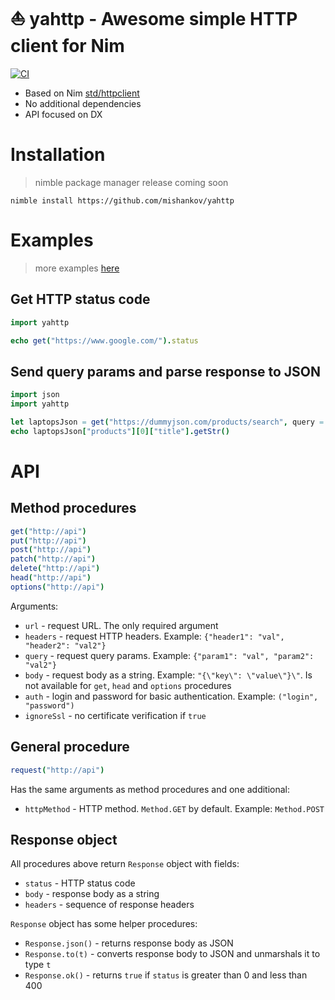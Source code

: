 # ⛵ yahttp - Awesome simple HTTP client for Nim 

[![CI](https://github.com/mishankov/yahttp/actions/workflows/ci.yml/badge.svg)](https://github.com/mishankov/yahttp/actions/workflows/ci.yml)


- Based on Nim [std/httpclient](https://nim-lang.org/docs/httpclient.html)
- No additional dependencies
- API focused on DX

# Installation
> nimble package manager release coming soon

```shell
nimble install https://github.com/mishankov/yahttp
```

# Examples

> more examples [here](examples/examples.nim)

## Get HTTP status code
```nim
import yahttp

echo get("https://www.google.com/").status
```
## Send query params and parse response to JSON
```nim
import json
import yahttp

let laptopsJson = get("https://dummyjson.com/products/search", query = {"q": "Laptop"}).json()
echo laptopsJson["products"][0]["title"].getStr()
```
# API

## Method procedures

```nim
get("http://api")
put("http://api")
post("http://api")
patch("http://api")
delete("http://api")
head("http://api")
options("http://api")
```
Arguments:
- `url` - request URL. The only required argument
- `headers` - request HTTP headers. Example: `{"header1": "val", "header2": "val2"}`
- `query` - request query params. Example: `{"param1": "val", "param2": "val2"}`
- `body` - request body as a string. Example: `"{\"key\": \"value\"}\"`. Is not available for `get`, `head` and `options` procedures
- `auth` - login and password for basic authentication. Example: `("login", "password")`
- `ignoreSsl` - no certificate verification if `true`

## General procedure

```nim
request("http://api")
```

Has the same arguments as method procedures and one additional:
- `httpMethod` - HTTP method. `Method.GET` by default. Example: `Method.POST`

## Response object
All procedures above return `Response` object with fields:
- `status` - HTTP status code
- `body` - response body as a string
- `headers` - sequence of response headers

`Response` object has some helper procedures:
- `Response.json()` - returns response body as JSON
- `Response.to(t)` - converts response body to JSON and unmarshals it to type `t`
- `Response.ok()` - returns `true` if `status` is greater than 0 and less than 400
